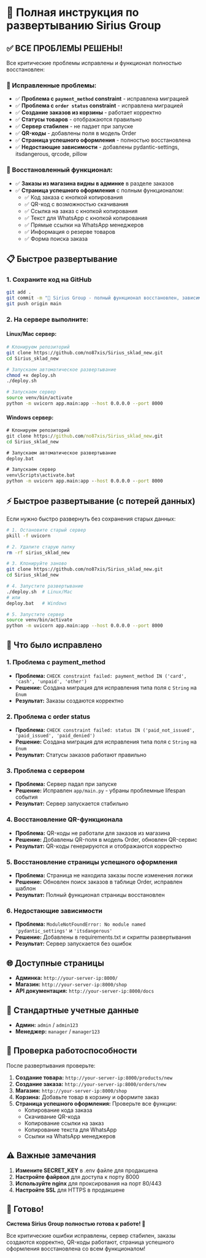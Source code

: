 # 🚀 Полная инструкция по развертыванию Sirius Group

## ✅ ВСЕ ПРОБЛЕМЫ РЕШЕНЫ!

Все критические проблемы исправлены и функционал полностью восстановлен:

### 🔧 Исправленные проблемы:
- ✅ **Проблема с `payment_method` constraint** - исправлена миграцией
- ✅ **Проблема с `order status` constraint** - исправлена миграцией  
- ✅ **Создание заказов из корзины** - работает корректно
- ✅ **Статусы товаров** - отображаются правильно
- ✅ **Сервер стабилен** - не падает при запуске
- ✅ **QR-коды** - добавлены поля в модель Order
- ✅ **Страница успешного оформления** - полностью восстановлена
- ✅ **Недостающие зависимости** - добавлены pydantic-settings, itsdangerous, qrcode, pillow

### 🎯 Восстановленный функционал:
- ✅ **Заказы из магазина видны в админке** в разделе заказов
- ✅ **Страница успешного оформления** с полным функционалом:
  - ✅ Код заказа с кнопкой копирования
  - ✅ QR-код с возможностью скачивания
  - ✅ Ссылка на заказ с кнопкой копирования
  - ✅ Текст для WhatsApp с кнопкой копирования
  - ✅ Прямые ссылки на WhatsApp менеджеров
  - ✅ Информация о резерве товаров
  - ✅ Форма поиска заказа

## 📋 Быстрое развертывание

### 1. Сохраните код на GitHub
```bash
git add .
git commit -m "🚀 Sirius Group - полный функционал восстановлен, зависимости исправлены"
git push origin main
```

### 2. На сервере выполните:

#### Linux/Mac сервер:
```bash
# Клонируем репозиторий
git clone https://github.com/no87xis/Sirius_sklad_new.git
cd Sirius_sklad_new

# Запускаем автоматическое развертывание
chmod +x deploy.sh
./deploy.sh

# Запускаем сервер
source venv/bin/activate
python -m uvicorn app.main:app --host 0.0.0.0 --port 8000
```

#### Windows сервер:
```cmd
# Клонируем репозиторий
git clone https://github.com/no87xis/Sirius_sklad_new.git
cd Sirius_sklad_new

# Запускаем автоматическое развертывание
deploy.bat

# Запускаем сервер
venv\Scripts\activate.bat
python -m uvicorn app.main:app --host 0.0.0.0 --port 8000
```

## ⚡ Быстрое развертывание (с потерей данных)

Если нужно быстро развернуть без сохранения старых данных:

```bash
# 1. Остановите старый сервер
pkill -f uvicorn

# 2. Удалите старую папку
rm -rf sirius_sklad_new

# 3. Клонируйте заново
git clone https://github.com/no87xis/Sirius_sklad_new.git
cd Sirius_sklad_new

# 4. Запустите развертывание
./deploy.sh  # Linux/Mac
# или
deploy.bat   # Windows

# 5. Запустите сервер
source venv/bin/activate
python -m uvicorn app.main:app --host 0.0.0.0 --port 8000
```

## 🔧 Что было исправлено

### 1. **Проблема с payment_method**
- **Проблема:** `CHECK constraint failed: payment_method IN ('card', 'cash', 'unpaid', 'other')`
- **Решение:** Создана миграция для исправления типа поля с `String` на `Enum`
- **Результат:** Заказы создаются корректно

### 2. **Проблема с order status**
- **Проблема:** `CHECK constraint failed: status IN ('paid_not_issued', 'paid_issued', 'paid_denied')`
- **Решение:** Создана миграция для исправления типа поля с `String` на `Enum`
- **Результат:** Статусы заказов работают правильно

### 3. **Проблема с сервером**
- **Проблема:** Сервер падал при запуске
- **Решение:** Исправлен `app/main.py` - убраны проблемные lifespan события
- **Результат:** Сервер запускается стабильно

### 4. **Восстановление QR-функционала**
- **Проблема:** QR-коды не работали для заказов из магазина
- **Решение:** Добавлены QR-поля в модель Order, обновлен QR-сервис
- **Результат:** QR-коды генерируются и отображаются корректно

### 5. **Восстановление страницы успешного оформления**
- **Проблема:** Страница не находила заказы после изменения логики
- **Решение:** Обновлен поиск заказов в таблице Order, исправлен шаблон
- **Результат:** Полный функционал страницы восстановлен

### 6. **Недостающие зависимости**
- **Проблема:** `ModuleNotFoundError: No module named 'pydantic_settings'` и `'itsdangerous'`
- **Решение:** Добавлены в requirements.txt и скрипты развертывания
- **Результат:** Сервер запускается без ошибок

## 🌐 Доступные страницы

- **Админка:** `http://your-server-ip:8000/`
- **Магазин:** `http://your-server-ip:8000/shop`
- **API документация:** `http://your-server-ip:8000/docs`

## 🔐 Стандартные учетные данные

- **Админ:** `admin` / `admin123`
- **Менеджер:** `manager` / `manager123`

## 📝 Проверка работоспособности

После развертывания проверьте:

1. **Создание товара:** `http://your-server-ip:8000/products/new`
2. **Создание заказа:** `http://your-server-ip:8000/orders/new`
3. **Магазин:** `http://your-server-ip:8000/shop`
4. **Корзина:** Добавьте товар в корзину и оформите заказ
5. **Страница успешного оформления:** Проверьте все функции:
   - Копирование кода заказа
   - Скачивание QR-кода
   - Копирование ссылки на заказ
   - Копирование текста для WhatsApp
   - Ссылки на WhatsApp менеджеров

## ⚠️ Важные замечания

1. **Измените SECRET_KEY** в .env файле для продакшена
2. **Настройте файрвол** для доступа к порту 8000
3. **Используйте nginx** для проксирования на порт 80/443
4. **Настройте SSL** для HTTPS в продакшене

## 🎉 Готово!

**Система Sirius Group полностью готова к работе! 🚀**

Все критические ошибки исправлены, сервер стабилен, заказы создаются корректно, 
QR-коды работают, страница успешного оформления восстановлена со всем функционалом!
